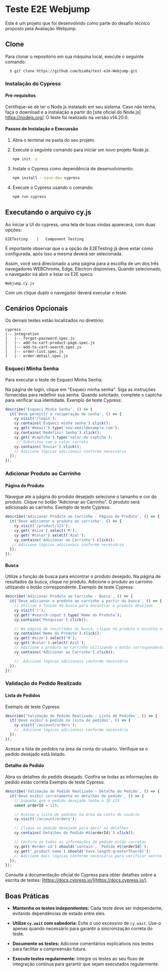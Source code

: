 
# Teste E2E Webjump 

Este é um projeto que foi desenvolvido como parte do desafio técnico proposto pela Avaliação Webjump.

## Clone

Para clonar o repositório em sua máquina local, execute o seguinte comando:

```
  $ git clone https://github.com/bia0a/test-e2e-Webjump.git

```
### Instalação do Cypress

#### Pré-requisitos

Certifique-se de ter o Node.js instalado em seu sistema. Caso não tenha, faça o download e a instalação a partir do [site oficial do Node.js] https://nodejs.org/. O teste foi realizado na versão v14.20.0.

#### Passos de Instalação e Execussão

1. Abra o terminal na pasta do seu projeto.

2. Execute o seguinte comando para iniciar um novo projeto Node.js:

    ```bash
    npm init -y
    ```

3. Instale o Cypress como dependência de desenvolvimento:

    ```bash
    npm install --save-dev cypress
    ```

4. Execute o Cypress usando o comando:

    ```bash
    npm run cypress
    ```
## Executando o arquivo cy.js

Ao iniciar a UI do cypress, uma tela de boas vindas aparecerá, com duas opções:
```
E2ETesting    |   Component Testing
 ```
É importante observar que o a opção de E2ETesting já deve estar como configurada, após isso a mesma deverá ser selecionada.

Assim, você será direcionado a uma página para a escolha de um dos três navegadores WEBChrome, Edge, Electron disponíves. Quando selecionado, o navegador irá abrir e listar os E2E specs:

```
Webjump.cy.js
```

Com um clique duplo o navegador deverá executar o teste.
 
  
   
    
     
## Cenários Opcionais
Os demais testes estão localizados no diretório:
```
cypress
|-- integration
|   |-- forgot-password.spec.js
|   |-- add-to-cart-product-page.spec.js
|   |-- add-to-cart-search.spec.js
|   |-- order-list.spec.js
|   |-- order-detail.spec.js
```

### Esqueci Minha Senha
Para executar o teste de Esqueci Minha Senha;

Na página de login, clique em "Esqueci minha senha".
Siga as instruções fornecidas para redefinir sua senha.
Quando solicitado, complete o captcha para verificar sua identidade.
Exemplo de teste Cypress:

```javascript
describe('Esqueci Minha Senha', () => {
  it('Deve permitir a recuperação de senha', () => {
    cy.visit('/login');
    cy.contains('Esqueci minha senha').click();
    cy.get('#email').type('seu-email@example.com');
    cy.contains('Redefinir Senha').click();
    cy.get('#captcha').type('valor-do-captcha');
     // Substitua com o valor correto
    cy.contains('Enviar').click();
    // Adicione lógicas adicionais conforme necessário
  });
});
```

### Adicionar Produto ao Carrinho
#### Página de Produto
Navegue até a página do produto desejado selecione o tamanho e cor do produto.
Clique no botão "Adicionar ao Carrinho".
O produto será adicionado ao carrinho.
Exemplo de teste Cypress:
```javascript
describe('Adicionar Produto ao Carrinho - Página de Produto', () => {
  it('Deve adicionar o produto ao carrinho', () => {
    cy.visit('/product/123');
    cy.get('#size').select('M');
    cy.get('#color').select('Azul');
    cy.contains('Adicionar ao Carrinho').click();
   // Adicione lógicas adicionais conforme necessário
  });
});
```
#### Busca
Utilize a função de busca para encontrar o produto desejado.
Na página de resultados da busca, clique no produto.
Adicione o produto ao carrinho utilizando o botão correspondente.
Exemplo de teste Cypress:
```javascript
describe('Adicionar Produto ao Carrinho - Busca', () => {
  it('Deve adicionar o produto ao carrinho a partir da busca', () => {
    // Utilize a função de busca para encontrar o produto desejado
    cy.visit('/');
    cy.get('#search-input').type('Nome do Produto');
    cy.contains('Pesquisar').click();

    // Na página de resultados da busca, clique no produto e escolha as partes de cor e tamanho
    cy.contains('Nome do Produto').click();
    cy.get('#size').select('M');
    cy.get('#color').select('Azul');
    // Adicione o produto ao carrinho utilizando o botão correspondente
    cy.contains('Adicionar ao Carrinho').click();

    //  Adicione lógicas adicionais conforme necessário
  });
});

```

### Validação do Pedido Realizado
#### Lista de Pedidos
Exemplo de teste Cypress:

```javascript
describe('Validação do Pedido Realizado - Lista de Pedidos', () => {
  it('Deve exibir o pedido na lista de pedidos', () => {
    cy.visit('/account/orders');
    //  Adicione lógicas adicionais conforme necessário
  });
});
```
Acesse a lista de pedidos na área da conta do usuário.
Verifique se o pedido desejado está listado.
#### Detalhe do Pedido
Abra os detalhes do pedido desejado.
Confira se todas as informações do pedido estão correta
Exemplo de teste Cypress:
```javascript
describe('Validação do Pedido Realizado - Detalhe do Pedido', () => {
  it('Deve exibir corretamente os detalhes do pedido', () => {
    // Suponha que o pedido desejado tenha o ID 123
    const orderId = 123;

    // Acesse a lista de pedidos na área da conta do usuário
    cy.visit('/account/orders');

    // Clique no pedido desejado para abrir os detalhes
    cy.contains(`Detalhes do Pedido #${orderId}`).click();

    // Confira se todas as informações do pedido estão corretas
    cy.get('#order-id').should('contain', `Pedido #${orderId}`);
    cy.get('.product-name').should('have.length.greaterThan(0)');
    // Adicione mais lógicas conforme necessário para verificar outros detalhes do pedido
  });
});


```

Consulte a documentação oficial do Cypress para obter detalhes sobre a escrita de testes: [https://docs.cypress.io/](https://docs.cypress.io/).


## Boas Práticas

- **Mantenha os testes independentes:** Cada teste deve ser independente, evitando dependências de estado entre eles.
  
- **Utilize `cy.wait` com sabedoria:** Evite o uso excessivo de `cy.wait`. Use-o apenas quando necessário para garantir a sincronização correta do teste.

- **Documente os testes:** Adicione comentários explicativos nos testes para facilitar a compreensão futura.

- **Execute testes regularmente:** Integre os testes ao seu fluxo de integração contínua para garantir que sejam executados regularmente.
